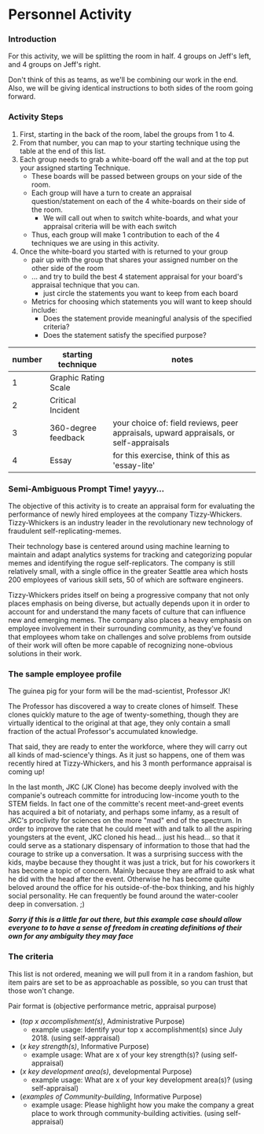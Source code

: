 Personnel Activity
===

### Introduction  
For this activity, we will be splitting the room in half. 4 groups on Jeff's left, and 4 groups on Jeff's right. 
  
Don't think of this as teams, as we'll be combining our work in the end. Also, we will be giving identical instructions to both sides of the room going forward.


### Activity Steps

1. First, starting in the back of the room, label the groups from 1 to 4.
2. From that number, you can map to your starting technique using the table at the end of this list.
3. Each group needs to grab a white-board off the wall and at the top put your assigned starting Technique.
    - These boards will be passed between groups on your side of the room. 
    - Each group will have a turn to create an appraisal question/statement on each of the 4 white-boards on their side of the room.
      + We will call out when to switch white-boards, and what your appraisal criteria will be with each switch 
    - Thus, each group will make 1 contribution to each of the 4 techniques we are using in this activity. 
4. Once the white-board you started with is returned to your group
    - pair up with the group that shares your assigned number on the other side of the room 
    - ... and try to build the best 4 statement appraisal for your board's appraisal technique that you can.
      + just circle the statements you want to keep from each board
    - Metrics for choosing which statements you will want to keep should include:
      + Does the statement provide meaningful analysis of the specified criteria?
      + Does the statement satisfy the specified purpose?

|number|starting technique|notes|
| --- | --- | --- |
|1|Graphic Rating Scale||
|2|Critical Incident||
|3|360-degree feedback|your choice of: field reviews, peer appraisals, upward appraisals, or self-appraisals|
|4|Essay|for this exercise, think of this as 'essay-lite'|

### Semi-Ambiguous Prompt Time! yayyy…

The objective of this activity is to create an appraisal form for evaluating the performance of newly hired employees at the company Tizzy-Whickers. Tizzy-Whickers is an industry leader in the revolutionary new technology of fraudulent self-replicating-memes.

Their technology base is centered around using machine learning to maintain and adapt analytics systems for tracking and categorizing popular memes and identifying the rogue self-replicators. The company is still relatively small, with a single office in the greater Seattle area which hosts 200 employees of various skill sets, 50 of which are software engineers. 

Tizzy-Whickers prides itself on being a progressive company that not only places emphasis on being diverse, but actually depends upon it in order to account for and understand the many facets of culture that can influence new and emerging memes. The company also places a heavy emphasis on employee involvement in their surrounding community, as they've found that employees whom take on challenges and solve problems from outside of their work will often be more capable of recognizing none-obvious solutions in their work.

### The sample employee profile
The guinea pig for your form will be the mad-scientist, Professor JK! 

The Professor has discovered a way to create clones of himself. These clones quickly mature to the age of twenty-something, though they are virtually identical to the original at that age, they only contain a small fraction of the actual Professor's accumulated knowledge.

That said, they are ready to enter the workforce, where they will carry out all kinds of mad-science'y things. As it just so happens, one of them was recently hired at Tizzy-Whickers, and his 3 month performance appraisal is coming up!

In the last month, JKC (JK Clone) has become deeply involved with the companie's outreach committe for introducing low-income youth to the STEM fields. In fact one of the committe's recent meet-and-greet events has acquired a bit of notariaty, and perhaps some infamy, as a result of JKC's proclivity for sciences on the more "mad" end of the spectrum. In order to improve the rate that he could meet with and talk to all the aspiring youngsters at the event, JKC cloned his head... just his head... so that it could serve as a stationary dispensary of information to those that had the courage to strike up a conversation. It was a surprising success with the kids, maybe because they thought it was just a trick, but for his coworkers it has become a topic of concern. Mainly because they are affraid to ask what he did with the head after the event. Otherwise he has become quite beloved around the office for his outside-of-the-box thinking, and his highly social personality. He can frequently be found around the water-cooler deep in conversation. ;)

***Sorry if this is a little far out there, but this example case should allow everyone to to have a sense of freedom in creating definitions of their own for any ambiguity they may face***

### The criteria
This list is not ordered, meaning we will pull from it in a random fashion, but item pairs are set to be as approachable as possible, so you can trust that those won't change.

Pair format is (objective performance metric, appraisal purpose)


- (*top x accomplishment(s)*, Administrative Purpose)
  + example usage: Identify your top x accomplishment(s) since July 2018. (using self-appraisal)
- (*x key strength(s)*, Informative Purpose)
  + example usage: What are x of your key strength(s)? (using self-appraisal)
- (*x key development area(s)*, developmental Purpose)
  + example usage: What are x of your key development area(s)? (using self-appraisal)
- (*examples of Community-building*, Informative Purpose)
  + example usage: Please highlight how you make the company a great place to work through community-building activities. (using self-appraisal)
    

